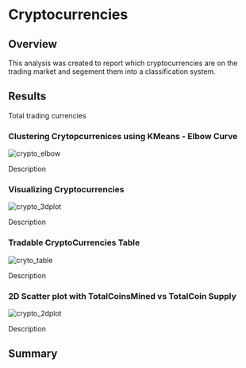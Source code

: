# Cryptocurrencies

## Overview
This analysis was created to report which cryptocurrencies are on the trading market and segement them into a classification system.

## Results

Total trading currencies

### Clustering Crytopcurrenices using KMeans - Elbow Curve

![crypto_elbow](https://user-images.githubusercontent.com/115188500/223227715-3027aff7-44df-41a4-9f75-6715c50a9e1d.png)

Description

### Visualizing Cryptocurrencies

![crypto_3dplot](https://user-images.githubusercontent.com/115188500/223227910-f5384c1b-be5b-468d-afbd-cd08c78f023a.png)


Description

### Tradable CryptoCurrencies Table

![cryto_table](https://user-images.githubusercontent.com/115188500/223228297-78829b20-2a06-418d-8b55-be5e0f3284ce.png)


Description


### 2D Scatter plot with TotalCoinsMined vs TotalCoin Supply

![crypto_2dplot](https://user-images.githubusercontent.com/115188500/223228435-9e6a77b9-6880-441a-aa71-f5800103fb2b.png)


Description

## Summary

